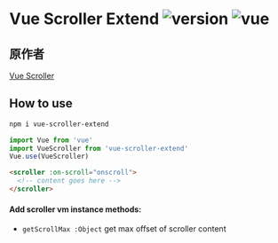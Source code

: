 # Vue Scroller Extend ![version](https://img.shields.io/badge/version-%20v1.1.0%20-green.svg) ![vue](https://img.shields.io/badge/vue-%20v2.1%20-green.svg) 
## 原作者
[Vue Scroller](https://github.com/wangdahoo/vue-scroller) 

## How to use

```bash
npm i vue-scroller-extend
```

```js
import Vue from 'vue'
import VueScroller from 'vue-scroller-extend'
Vue.use(VueScroller)
```

```html
<scroller :on-scroll="onscroll">
  <!-- content goes here -->
</scroller>
```

#### Add scroller vm instance methods:

- `getScrollMax :Object` get max offset of scroller content
